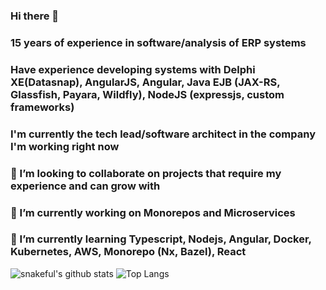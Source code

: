 ### Hi there 👋
### 15 years of experience in software/analysis of ERP systems
### Have experience developing systems with Delphi XE(Datasnap), AngularJS, Angular, Java EJB (JAX-RS, Glassfish, Payara, Wildfly), NodeJS (expressjs, custom frameworks)
### I'm currently the tech lead/software architect in the company I'm working right now
### 👯 I’m looking to collaborate on projects that require my experience and can grow with
### 🔭 I’m currently working on Monorepos and Microservices
### 🌱 I’m currently learning Typescript, Nodejs, Angular, Docker, Kubernetes, AWS, Monorepo (Nx, Bazel), React

![snakeful's github stats](https://github-readme-stats.vercel.app/api?username=snakeful&count_private=true&show_icons=true&theme=dark)
![Top Langs](https://github-readme-stats.vercel.app/api/top-langs/?username=snakeful&hide=makefile,perl&theme=dark)

<!--
**snakeful/snakeful** is a ✨ _special_ ✨ repository because its `README.md` (this file) appears on your GitHub profile.

Here are some ideas to get you started:

- 🔭 I’m currently working on ...
- 🌱 I’m currently learning ...
- 👯 I’m looking to collaborate on ...
- 🤔 I’m looking for help with ...
- 💬 Ask me about ...
- 📫 How to reach me: ...
- 😄 Pronouns: ...
- ⚡ Fun fact: ...
-->
